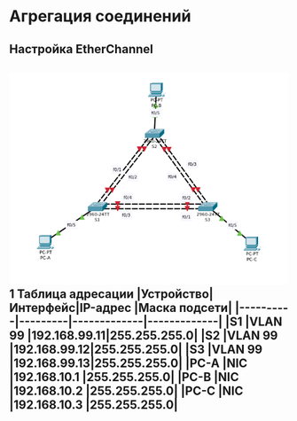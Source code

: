 # Агрегация соединений
## Настройка EtherChannel

![](schema.png)
1
Таблица адресации
|Устройство|Интерфейс|IP-адрес	   |Маска подсети|
|----------|---------|-------------|-------------|
|S1		   |VLAN 99	 |192.168.99.11|255.255.255.0|
|S2		   |VLAN 99	 |192.168.99.12|255.255.255.0|
|S3		   |VLAN 99	 |192.168.99.13|255.255.255.0|
|PC-A  	   |NIC	     |192.168.10.1 |255.255.255.0|
|PC-B	   |NIC		 |192.168.10.2 |255.255.255.0|
|PC-C	   |NIC	     |192.168.10.3 |255.255.255.0|
--------------------------------------------------



